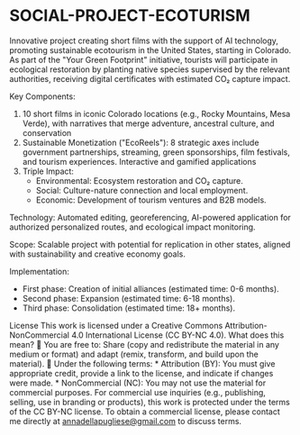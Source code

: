 # SOCIAL-PROJECT-ECOTURISM
Innovative project creating short films with the support of AI technology, promoting sustainable ecotourism in the United States, starting in Colorado. As part of the "Your Green Footprint" initiative, tourists will participate in ecological restoration by planting native species supervised by the relevant authorities, receiving digital certificates with estimated CO₂ capture impact.

Key Components:
1.	10 short films in iconic Colorado locations (e.g., Rocky Mountains, Mesa Verde), with narratives that merge adventure, ancestral culture, and conservation
2.	Sustainable Monetization ("EcoReels"): 8 strategic axes include government partnerships, streaming, green sponsorships, film festivals, and tourism experiences. Interactive and gamified applications
3.	Triple Impact:
    *	Environmental: Ecosystem restoration and CO₂ capture.
    *	Social: Culture-nature connection and local employment.
    *	Economic: Development of tourism ventures and B2B models.

Technology:
Automated editing, georeferencing, AI-powered application for authorized personalized routes, and ecological impact monitoring.

Scope:
Scalable project with potential for replication in other states, aligned with sustainability and creative economy goals.

Implementation:
*	First phase: Creation of initial alliances (estimated time: 0-6 months).
*	Second phase: Expansion (estimated time: 6-18 months).
*	Third phase: Consolidation (estimated time: 18+ months).

License
This work is licensed under a Creative Commons Attribution-NonCommercial 4.0 International License (CC BY-NC 4.0).
What does this mean?
	You are free to: Share (copy and redistribute the material in any medium or format) and adapt (remix, transform, and build upon the material).
	Under the following terms:
    *	Attribution (BY): You must give appropriate credit, provide a link to the license, and indicate if changes were made.
    *	NonCommercial (NC): You may not use the material for commercial purposes.
For commercial use inquiries (e.g., publishing, selling, use in branding or products), this work is protected under the terms of the CC BY-NC license. To obtain a commercial license, please contact me directly at annadellapugliese@gmail.com to discuss terms.
